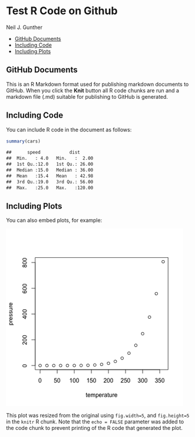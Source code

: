 Test R Code on Github
================
Neil J. Gunther

-   [GitHub Documents](#github-documents)
-   [Including Code](#including-code)
-   [Including Plots](#including-plots)

GitHub Documents
----------------

This is an R Markdown format used for publishing markdown documents to GitHub. When you click the **Knit** button all R code chunks are run and a markdown file (.md) suitable for publishing to GitHub is generated.

Including Code
--------------

You can include R code in the document as follows:

``` r
summary(cars)
```

    ##      speed           dist       
    ##  Min.   : 4.0   Min.   :  2.00  
    ##  1st Qu.:12.0   1st Qu.: 26.00  
    ##  Median :15.0   Median : 36.00  
    ##  Mean   :15.4   Mean   : 42.98  
    ##  3rd Qu.:19.0   3rd Qu.: 56.00  
    ##  Max.   :25.0   Max.   :120.00

Including Plots
---------------

You can also embed plots, for example:

![](gh-doc-test_files/figure-markdown_github/unnamed-chunk-1-1.png)

This plot was resized from the original using `fig.width=5`, and `fig.height=5` in the `knitr` R chunk. Note that the `echo = FALSE` parameter was added to the code chunk to prevent printing of the R code that generated the plot.
